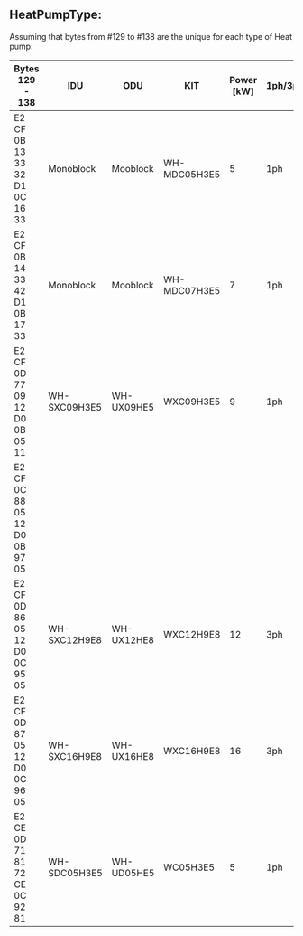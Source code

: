 ## HeatPumpType:

Assuming that bytes from #129 to #138 are the unique for each type of Heat pump:

|  Bytes 129 - 138 | IDU | ODU | KIT | Power [kW] | 1ph/3ph | T-CAP/HP |
| --- | --- | --- | --- | --- | --- | ---|
| E2 CF 0B 13 33 32 D1 0C 16 33 | Monoblock | Mooblock | WH-MDC05H3E5 | 5 | 1ph | HP |
| E2 CF 0B 14 33 42 D1 0B 17 33 | Monoblock | Mooblock | WH-MDC07H3E5 | 7 | 1ph | HP |
| E2 CF 0D 77 09 12 D0 0B 05 11 | WH-SXC09H3E5 | WH-UX09HE5 | WXC09H3E5 | 9 | 1ph | T-CAP |
| E2 CF 0C 88 05 12 D0 0B 97 05 | 
| E2 CF 0D 86 05 12 D0 0C 95 05 | WH-SXC12H9E8 | WH-UX12HE8 | WXC12H9E8 | 12 | 3ph | T-CAP |
| E2 CF 0D 87 05 12 D0 0C 96 05 | WH-SXC16H9E8 | WH-UX16HE8 | WXC16H9E8 | 16 | 3ph | T-CAP |
| E2 CE 0D 71 81 72 CE 0C 92 81 | WH-SDC05H3E5 | WH-UD05HE5 | WC05H3E5  | 5 | 1ph | HP | 

